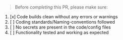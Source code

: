 > Before _completing_ this PR, please make sure:

1. [x] Code builds clean without any errors or warnings
1. [ ] Coding standards/Naming-conventions followed
1. [ ] No secrets are present in the code/config files
1. [ ] Functionality tested and working as expected